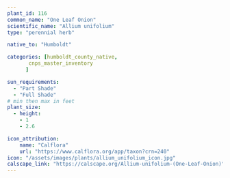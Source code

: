 ```yaml
---
plant_id: 116
common_name: "One Leaf Onion"
scientific_name: "Allium unifolium"
type: "perennial herb"

native_to: "Humboldt"

categories: [humboldt_county_native,
       cnps_master_inventory
      ]

sun_requirements:
  - "Part Shade"
  - "Full Shade"
# min then max in feet
plant_size:
  - height: 
    - 1
    - 2.6

icon_attribution: 
    name: "Calflora"
    url: "https://www.calflora.org/app/taxon?crn=240" 
icon: "/assets/images/plants/allium_unifolium_icon.jpg" 
calscape_link: "https://calscape.org/Allium-unifolium-(One-Leaf-Onion)"
---
```


